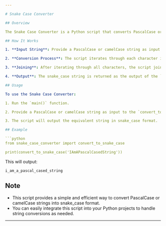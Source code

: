 ```yaml
---

# Snake Case Converter

## Overview

The Snake Case Converter is a Python script that converts PascalCase or camelCase strings into snake_case format. It takes a PascalCase or camelCase string as input and returns the equivalent string in snake_case format.

## How It Works

1. **Input String**: Provide a PascalCase or camelCase string as input to the `convert_to_snake_case` function.

2. **Conversion Process**: The script iterates through each character in the input string and checks if it's an uppercase letter. If it is, it adds an underscore ('_') followed by the lowercase version of the letter to a list. If it's not an uppercase letter, it adds the character to the list as is.

3. **Joining**: After iterating through all characters, the script joins the characters in the list to form the snake_case string.

4. **Output**: The snake_case string is returned as the output of the `convert_to_snake_case` function.

## Usage

To use the Snake Case Converter:

1. Run the `main()` function.

2. Provide a PascalCase or camelCase string as input to the `convert_to_snake_case` function.

3. The script will output the equivalent string in snake_case format.

## Example

```python
from snake_case_converter import convert_to_snake_case

print(convert_to_snake_case('IAmAPascalCasedString'))
```

This will output:

```
i_am_a_pascal_cased_string
```

## Note

- This script provides a simple and efficient way to convert PascalCase or camelCase strings into snake_case format.
- You can easily integrate this script into your Python projects to handle string conversions as needed.

---
```

